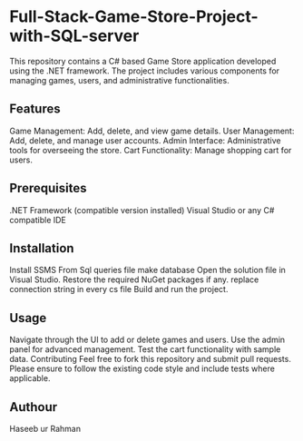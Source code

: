 # Full-Stack-Game-Store-Project-with-SQL-server
This repository contains a C# based Game Store application developed using the .NET framework. The project includes various components for managing games, users, and administrative functionalities.

## Features
Game Management: Add, delete, and view game details.
User Management: Add, delete, and manage user accounts.
Admin Interface: Administrative tools for overseeing the store.
Cart Functionality: Manage shopping cart for users.

## Prerequisites
.NET Framework (compatible version installed)
Visual Studio or any C# compatible IDE

## Installation
Install SSMS
From Sql queries file make database 
Open the solution file in Visual Studio.
Restore the required NuGet packages if any.
replace connection string in every cs file 
Build and run the project.

## Usage
Navigate through the UI to add or delete games and users.
Use the admin panel for advanced management.
Test the cart functionality with sample data.
Contributing
Feel free to fork this repository and submit pull requests. Please ensure to follow the existing code style and include tests where applicable.

## Authour
Haseeb ur Rahman
